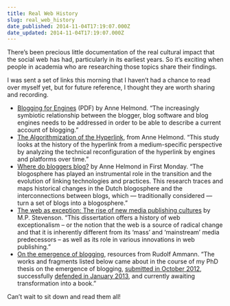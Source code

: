 ```yaml
---
title: Real Web History
slug: real_web_history
date_published: 2014-11-04T17:19:07.000Z
date_updated: 2014-11-04T17:19:07.000Z
---
```


There’s been precious little documentation of the real cultural impact that the social web has had, particularly in its earliest years. So it’s exciting when people in academia who are researching those topics share their findings.

I was sent a set of links this morning that I haven’t had a chance to read over myself yet, but for future reference, I thought they are worth sharing and recording.

- [Blogging for Engines](http://www.annehelmond.nl/wordpress/wp-content/uploads/2008/09/helmond_mathesis.pdf) (PDF) by Anne Helmond. “The increasingly symbiotic relationship between the blogger, blog software and blog engines needs to be addressed in order to be able to describe a current account of blogging.”
- [The Algorithmization of the Hyperlink](http://computationalculture.net/article/the-algorithmization-of-the-hyperlink), from Anne Helmond. “This study looks at the history of the hyperlink from a medium-specific perspective by analyzing the technical reconfiguration of the hyperlink by engines and platforms over time.”
- [Where do bloggers blog?](http://firstmonday.org/ojs/index.php/fm/article/view/3775/3142) by Anne Helmond in First Monday. “The blogosphere has played an instrumental role in the transition and the evolution of linking technologies and practices. This research traces and maps historical changes in the Dutch blogosphere and the interconnections between blogs, which — traditionally considered — turn a set of blogs into a blogosphere.”
- [The web as exception: The rise of new media publishing cultures](http://dare.uva.nl/record/1/394557) by M.P. Stevenson. “This dissertation offers a history of web exceptionalism – or the notion that the web is a source of radical change and that it is inherently different from its ‘mass’ and ‘mainstream’ media predecessors – as well as its role in various innovations in web publishing.”
- [On the emergence of blogging](http://tawawa.org/ark/weblogs/index.html), resources from Rudolf Ammann. “The works and fragments listed below came about in the course of my PhD thesis on the emergence of blogging, [submitted in October 2012](https://plus.google.com/photos/108488541341988649826/albums/5794871909925183745/5794872392772316898?pid=5794872392772316898&amp;oid=108488541341988649826), successfully [defended in January 2013](http://tawawa.org/ark/2013/1/21/invitation.html), and currently awaiting transformation into a book.”

Can’t wait to sit down and read them all!
